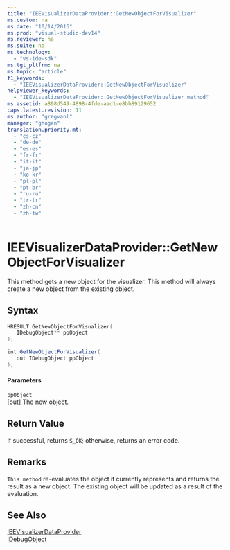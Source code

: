 ```yaml
---
title: "IEEVisualizerDataProvider::GetNewObjectForVisualizer"
ms.custom: na
ms.date: "10/14/2016"
ms.prod: "visual-studio-dev14"
ms.reviewer: na
ms.suite: na
ms.technology: 
  - "vs-ide-sdk"
ms.tgt_pltfrm: na
ms.topic: "article"
f1_keywords: 
  - "IEEVisualizerDataProvider::GetNewObjectForVisualizer"
helpviewer_keywords: 
  - "IEEVisualizerDataProvider::GetNewObjectForVisualizer method"
ms.assetid: a898d549-4898-4fde-aad1-e8bb89129652
caps.latest.revision: 11
ms.author: "gregvanl"
manager: "ghogen"
translation.priority.mt: 
  - "cs-cz"
  - "de-de"
  - "es-es"
  - "fr-fr"
  - "it-it"
  - "ja-jp"
  - "ko-kr"
  - "pl-pl"
  - "pt-br"
  - "ru-ru"
  - "tr-tr"
  - "zh-cn"
  - "zh-tw"
---
```

# IEEVisualizerDataProvider::GetNewObjectForVisualizer
This method gets a new object for the visualizer. This method will always create a new object from the existing object.  
  
## Syntax  
  
```cpp  
HRESULT GetNewObjectForVisualizer(  
   IDebugObject** ppObject  
);  
```  
  
```c#  
int GetNewObjectForVisualizer(  
   out IDebugObject ppObject  
);  
```  
  
#### Parameters  
 `ppObject`  
 [out] The new object.  
  
## Return Value  
 If successful, returns `S_OK`; otherwise, returns an error code.  
  
## Remarks  
 `This method` re-evaluates the object it currently represents and returns the result as a new object. The existing object will be updated as a result of the evaluation.  
  
## See Also  
 [IEEVisualizerDataProvider](../extensibility/ieevisualizerdataprovider.md)   
 [IDebugObject](../extensibility/idebugobject.md)